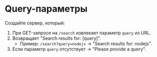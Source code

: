 # Query-параметры

Создайте сервер, который:
1. При GET-запросе на `/search` извлекает параметр `query` из URL.
2. Возвращает "Search results for: [query]".
   - Пример: `/search?query=nodejs` → "Search results for: nodejs".
3. Если параметр `query` отсутствует → "Please provide a query".